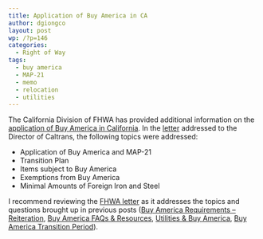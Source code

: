 ```yaml
---
title: Application of Buy America in CA
author: dgiongco
layout: post
wp: /?p=146
categories:
  - Right of Way
tags:
  - buy america
  - MAP-21
  - memo
  - relocation
  - utilities
---
```

The California Division of FHWA has provided additional information on the [application of Buy America in California][1]. In the [letter][1] addressed to the Director of Caltrans, the following topics were addressed:

*   Application of Buy America and MAP-21
*   Transition Plan
*   Items subject to Buy America
*   Exemptions from Buy America
*   Minimal Amounts of Foreign Iron and Steel

I recommend reviewing the [FHWA letter][1] as it addresses the topics and questions brought up in previous posts ([Buy America Requirements &#8211; Reiteration][2], [Buy America FAQs & Resources][3], [Utilities & Buy America][4], [Buy America Transition Period][5]).

 [1]: http://localhost:8888/wp-content/uploads/2013/07/clarification-on-the-application-of-buy-america-in-california-071213.pdf
 [2]: http://static.squarespace.com/static/52fa6e86e4b05af368569a33/52fb082fe4b079a3c36743b6/52fb08b1e4b079a3c3674a92/1392183473001/#img "Buy America Requirements &ndash;&nbsp;Reiteration"
 [3]: /blog/2013/05/01/buy-america-faqs-resources "Buy America FAQs &&nbsp;Resources"
 [4]: /blog/2013/05/20/utilities-buy-america "Utilities & Buy&nbsp;America"
 [5]: /blog/2013/07/12/buy-america-transition-period "Buy America Transition&nbsp;Period"